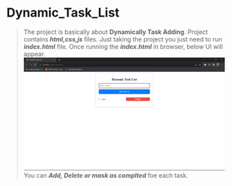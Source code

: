 # Dynamic_Task_List

> The project is basically about **Dynamically Task Adding**.
> Project contains ***html,css,js*** files.
> Just taking the project you just need to run ***index.html*** file.
> Once running the ***index.html*** in browser, below UI will appear.
    ![Screenshot of a Dynamic Task List UI](https://github.com/Sunilreddy0/Dynamic_Task_List/blob/master/Screenshots/ProjectIMG.png)
> You can ***Add, Delete or mask as complted*** foe each task.